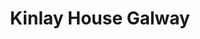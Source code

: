 ---
title: "Kinlay House Galway"
address: "Merchants Road Eyre Square Galway Co. Galway"
tel: "(091)565244"
county: "Galway"
category: "Hostels"
type: "Content"
lat: "53.27324462"
lng: "-9.048656384"
---